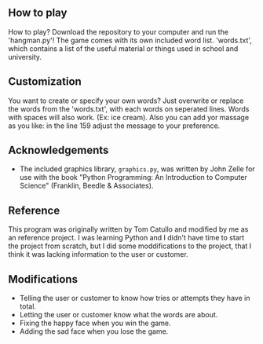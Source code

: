 ## How to play
How to play? Download the repository to your computer and run the 'hangman.py'! The game comes with its own included word list. 'words.txt', which contains a list of the useful material or things used in school and university.

## Customization
You want to create or specify your own words? Just overwrite or replace the words from the 'words.txt', with each words on seperated lines. Words with spaces will also work. (Ex: ice cream). Also you can add yor massage as you like: in the line 159 adjust the message to your preference.

## Acknowledgements
- The included graphics library, `graphics.py`, was written by John Zelle for use with the book "Python Programming: An Introduction to Computer Science" (Franklin, Beedle & Associates). 

## Reference
This program was originally written by Tom Catullo and modified by me as an reference project. I was learning Python and I didn't have time to start the project from scratch, but I did some moddifications to the project, that I think it was lacking information to the user or customer.

## Modifications
- Telling the user or customer to know how tries or attempts they have in total.
- Letting the user or customer know what the words are about.
- Fixing the happy face when you win the game.
- Adding the sad face when you lose the game.
